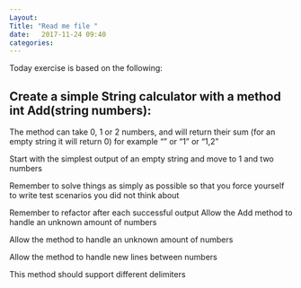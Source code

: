 ```yaml
---
Layout: 
Title: "Read me file "
date:   2017-11-24 09:40
categories: 
---
```

Today exercise is based on the following:
## Create a simple String calculator with a method int Add(string numbers):
The method can take 0, 1 or 2 numbers, and will return their sum (for an empty string it will return 0) for example “” or “1” or “1,2”

Start with the simplest output of an empty string and move to 1 and two numbers

Remember to solve things as simply as possible so that you force yourself to write test scenarios you did not think about

Remember to refactor after each successful output Allow the Add method to handle an unknown amount of numbers

Allow the method to handle an unknown amount of numbers

Allow the method to handle new lines between numbers 

This method should support different delimiters
